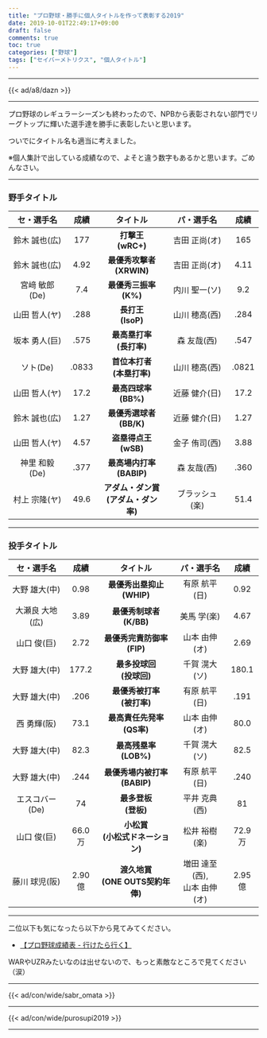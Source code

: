 ```yaml
---
title: "プロ野球・勝手に個人タイトルを作って表彰する2019"
date: 2019-10-01T22:49:17+09:00
draft: false
comments: true
toc: true
categories: ["野球"]
tags: ["セイバーメトリクス", "個人タイトル"]
---
```


<!--more-->

---

{{< ad/a8/dazn >}}

---

プロ野球のレギュラーシーズンも終わったので、NPBから表彰されない部門でリーグトップに輝いた選手達を勝手に表彰したいと思います。

ついでにタイトル名も適当に考えました。

※個人集計で出している成績なので、よそと違う数字もあるかと思います。ごめんなさい。

---

### 野手タイトル

|セ・選手名|成績|タイトル|パ・選手名|成績|
|:--:|:--:|:--:|:--:|:--:|
|鈴木 誠也(広)|177|**打撃王<br />(wRC+)**|吉田 正尚(オ)|165|
|鈴木 誠也(広)|4.92|**最優秀攻撃者<br />(XRWIN)**|吉田 正尚(オ)|4.11|
|宮﨑 敏郎(De)|7.4|**最優秀三振率<br />(K%)**|内川 聖一(ソ)|9.2|
|山田 哲人(ヤ)|.288|**長打王<br />(IsoP)**|山川 穂高(西)|.284|
|坂本 勇人(巨)|.575|**最高塁打率<br />(長打率)**|森 友哉(西)|.547|
|ソト(De)|.0833|**首位本打者<br />(本塁打率)**|山川 穂高(西)|.0821|
|山田 哲人(ヤ)|17.2|**最高四球率<br />(BB%)**|近藤 健介(日)|17.2|
|鈴木 誠也(広)|1.27|**最優秀選球者<br />(BB/K)**|近藤 健介(日)|1.27|
|山田 哲人(ヤ)|4.57|**盗塁得点王<br />(wSB)**|金子 侑司(西)|3.88|
|神里 和毅(De)|.377|**最高場内打率<br />(BABIP)**|森 友哉(西)|.360|
|村上 宗隆(ヤ)|49.6|**アダム・ダン賞<br />(アダム・ダン率)**|ブラッシュ(楽)|51.4|

---

### 投手タイトル

|セ・選手名|成績|タイトル|パ・選手名|成績|
|:--:|:--:|:--:|:--:|:--:|
|大野 雄大(中)|0.98|**最優秀出塁抑止<br />(WHIP)**|有原 航平(日)|0.92|
|大瀬良 大地(広)|3.89|**最優秀制球者<br />(K/BB)**|美馬 学(楽)|4.67|
|山口 俊(巨)|2.72|**最優秀完責防御率<br />(FIP)**|山本 由伸(オ)|2.69|
|大野 雄大(中)|177.2|**最多投球回<br />(投球回)**|千賀 滉大(ソ)|180.1|
|大野 雄大(中)|.206|**最優秀被打率<br />(被打率)**|有原 航平(日)|.191|
|西 勇輝(阪)|73.1|**最高責任先発率<br />(QS率)**|山本 由伸(オ)|80.0|
|大野 雄大(中)|82.3|**最高残塁率<br />(LOB%)**|千賀 滉大(ソ)|82.5|
|大野 雄大(中)|.244|**最優秀場内被打率<br />(BABIP)**|有原 航平(日)|.240|
|エスコバー(De)|74|**最多登板<br />(登板)**|平井 克典(西)|81|
|山口 俊(巨)|66.0万|**小松賞<br />(小松式ドネーション)**|松井 裕樹(楽)|72.9万|
|藤川 球児(阪)|2.90億|**渡久地賞<br />(ONE OUTS契約年俸)**|増田 達至(西),<br />山本 由伸(オ)|2.95億|

---

二位以下も気になったら以下から見てみてください。

- [【プロ野球成績表 - 行けたら行く】](https://www.ted027.com/records/)

WARやUZRみたいなのは出せないので、もっと素敵なところで見てください（涙）

---

{{< ad/con/wide/sabr_omata >}}

---

{{< ad/con/wide/purosupi2019 >}}

---
